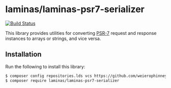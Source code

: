 # laminas/laminas-psr7-serializer

[![Build Status](https://github.com/weierophinney/laminas-diactoros-serializer/workflows/Continuous%20Integration/badge.svg)](https://github.com/weierophinney/laminas-diactoros-serializer/actions/workflows/continuous-integration.yml)

This library provides utilities for converting [PSR-7](https://www.php-fig.org/psr/psr-7) request and response instances to arrays or strings, and vice versa.

## Installation

Run the following to install this library:

<!-- 
```bash
$ composer require laminas/laminas-psr7-serializer
```
-->
```bash
$ composer config repositories.lds vcs https://github.com/weierophinney/laminas-psr7-serializer.git
$ composer require laminas/laminas-psr7-serializer
```

<!-- 
## Documentation

Browse the documentation online at https://docs.laminas.dev/laminas-diactoros-serializer/

## Support

- [Issues](https://github.com/laminas/laminas-diactoros-serializer/issues/)
- [Forum](https://discourse.laminas.dev/)
-->
